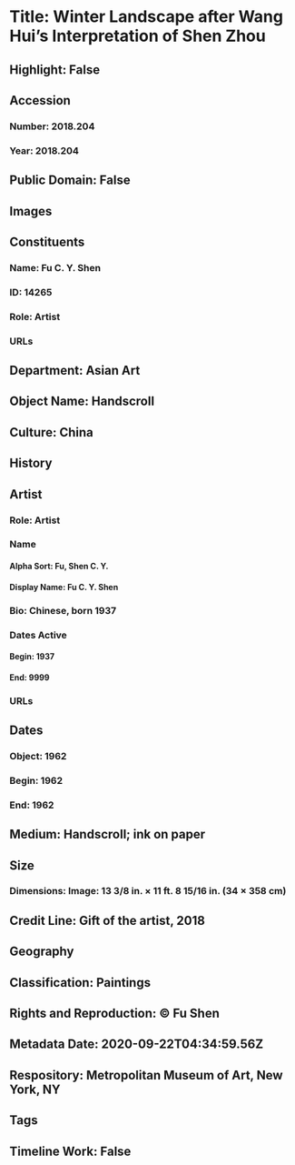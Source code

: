 # Title: Winter Landscape after Wang Hui’s Interpretation of Shen Zhou
## Highlight: False
## Accession
### Number: 2018.204
### Year: 2018.204
## Public Domain: False
## Images
## Constituents
### Name: Fu C. Y. Shen
### ID: 14265
### Role: Artist
### URLs
## Department: Asian Art
## Object Name: Handscroll
## Culture: China
## History
## Artist
### Role: Artist
### Name
#### Alpha Sort: Fu, Shen C. Y.
#### Display Name: Fu C. Y. Shen
### Bio: Chinese, born 1937
### Dates Active
#### Begin: 1937
#### End: 9999
### URLs
## Dates
### Object: 1962
### Begin: 1962
### End: 1962
## Medium: Handscroll; ink on paper
## Size
### Dimensions: Image: 13 3/8 in. × 11 ft. 8 15/16 in. (34 × 358 cm)
## Credit Line: Gift of the artist, 2018
## Geography
## Classification: Paintings
## Rights and Reproduction: © Fu Shen
## Metadata Date: 2020-09-22T04:34:59.56Z
## Respository: Metropolitan Museum of Art, New York, NY
## Tags
## Timeline Work: False